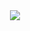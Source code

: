 <div align= "center">
    <img src="https://capsule-render.vercel.app/api?type=slice&color=0:d4e3fe,100:000000&height=120&text=FASHION-HOW&animation=fadeIn&fontColor=bcc2d2&fontSize=90" />
</div><br>
